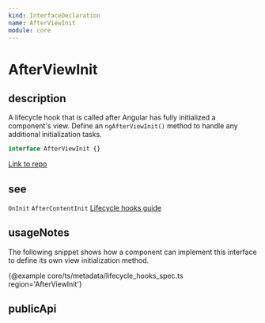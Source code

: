 ```yaml
---
kind: InterfaceDeclaration
name: AfterViewInit
module: core
---
```


# AfterViewInit

## description

A lifecycle hook that is called after Angular has fully initialized
a component's view.
Define an `ngAfterViewInit()` method to handle any additional initialization tasks.

```ts
interface AfterViewInit {}
```

[Link to repo](https://github.com/timdeschryver/angular/blob/master/packages/core/src/interface/lifecycle_hooks.ts#L198-L206)

## see

`OnInit`
`AfterContentInit`
[Lifecycle hooks guide](guide/lifecycle-hooks)

## usageNotes

The following snippet shows how a component can implement this interface to
define its own view initialization method.

{@example core/ts/metadata/lifecycle_hooks_spec.ts region='AfterViewInit'}

## publicApi
